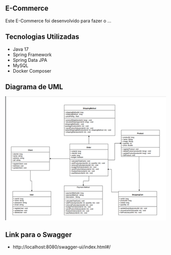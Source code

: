 ## E-Commerce

Este E-Commerce foi desenvolvido para fazer o ...

## Tecnologias Utilizadas 

- Java 17
- Spring Framework
- Spring Data JPA
- MySQL
- Docker Composer



## Diagrama de UML 

![image.png](image.png)


## Link para o Swagger 
- http://localhost:8080/swagger-ui/index.html#/

